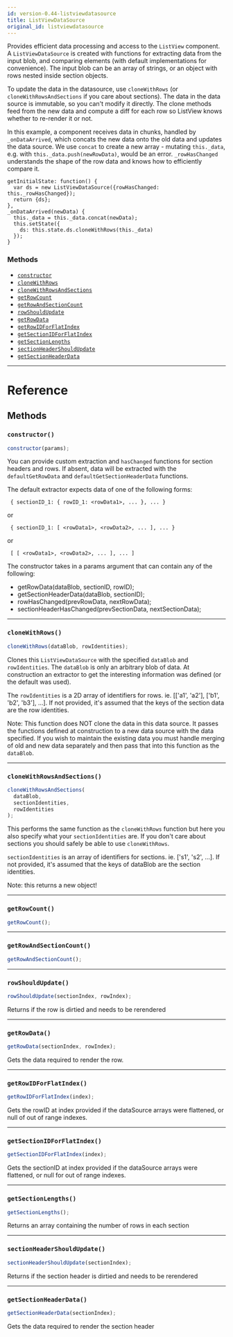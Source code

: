 ```yaml
---
id: version-0.44-listviewdatasource
title: ListViewDataSource
original_id: listviewdatasource
---
```


Provides efficient data processing and access to the `ListView` component. A `ListViewDataSource` is created with functions for extracting data from the input blob, and comparing elements (with default implementations for convenience). The input blob can be an array of strings, or an object with rows nested inside section objects.

To update the data in the datasource, use `cloneWithRows` (or `cloneWithRowsAndSections` if you care about sections). The data in the data source is immutable, so you can't modify it directly. The clone methods feed from the new data and compute a diff for each row so ListView knows whether to re-render it or not.

In this example, a component receives data in chunks, handled by `_onDataArrived`, which concats the new data onto the old data and updates the data source. We use `concat` to create a new array - mutating `this._data`, e.g. with `this._data.push(newRowData)`, would be an error. `_rowHasChanged` understands the shape of the row data and knows how to efficiently compare it.

```
getInitialState: function() {
  var ds = new ListViewDataSource({rowHasChanged: this._rowHasChanged});
  return {ds};
},
_onDataArrived(newData) {
  this._data = this._data.concat(newData);
  this.setState({
    ds: this.state.ds.cloneWithRows(this._data)
  });
}
```

### Methods

- [`constructor`](listviewdatasource.md#constructor)
- [`cloneWithRows`](listviewdatasource.md#clonewithrows)
- [`cloneWithRowsAndSections`](listviewdatasource.md#clonewithrowsandsections)
- [`getRowCount`](listviewdatasource.md#getrowcount)
- [`getRowAndSectionCount`](listviewdatasource.md#getrowandsectioncount)
- [`rowShouldUpdate`](listviewdatasource.md#rowshouldupdate)
- [`getRowData`](listviewdatasource.md#getrowdata)
- [`getRowIDForFlatIndex`](listviewdatasource.md#getrowidforflatindex)
- [`getSectionIDForFlatIndex`](listviewdatasource.md#getsectionidforflatindex)
- [`getSectionLengths`](listviewdatasource.md#getsectionlengths)
- [`sectionHeaderShouldUpdate`](listviewdatasource.md#sectionheadershouldupdate)
- [`getSectionHeaderData`](listviewdatasource.md#getsectionheaderdata)

---

# Reference

## Methods

### `constructor()`

```jsx
constructor(params);
```

You can provide custom extraction and `hasChanged` functions for section headers and rows. If absent, data will be extracted with the `defaultGetRowData` and `defaultGetSectionHeaderData` functions.

The default extractor expects data of one of the following forms:

     { sectionID_1: { rowID_1: <rowData1>, ... }, ... }

or

     { sectionID_1: [ <rowData1>, <rowData2>, ... ], ... }

or

     [ [ <rowData1>, <rowData2>, ... ], ... ]

The constructor takes in a params argument that can contain any of the following:

- getRowData(dataBlob, sectionID, rowID);
- getSectionHeaderData(dataBlob, sectionID);
- rowHasChanged(prevRowData, nextRowData);
- sectionHeaderHasChanged(prevSectionData, nextSectionData);

---

### `cloneWithRows()`

```jsx
cloneWithRows(dataBlob, rowIdentities);
```

Clones this `ListViewDataSource` with the specified `dataBlob` and `rowIdentities`. The `dataBlob` is only an arbitrary blob of data. At construction an extractor to get the interesting information was defined (or the default was used).

The `rowIdentities` is a 2D array of identifiers for rows. ie. [['a1', 'a2'], ['b1', 'b2', 'b3'], ...]. If not provided, it's assumed that the keys of the section data are the row identities.

Note: This function does NOT clone the data in this data source. It passes the functions defined at construction to a new data source with the data specified. If you wish to maintain the existing data you must handle merging of old and new data separately and then pass that into this function as the `dataBlob`.

---

### `cloneWithRowsAndSections()`

```jsx
cloneWithRowsAndSections(
  dataBlob,
  sectionIdentities,
  rowIdentities
);
```

This performs the same function as the `cloneWithRows` function but here you also specify what your `sectionIdentities` are. If you don't care about sections you should safely be able to use `cloneWithRows`.

`sectionIdentities` is an array of identifiers for sections. ie. ['s1', 's2', ...]. If not provided, it's assumed that the keys of dataBlob are the section identities.

Note: this returns a new object!

---

### `getRowCount()`

```jsx
getRowCount();
```

---

### `getRowAndSectionCount()`

```jsx
getRowAndSectionCount();
```

---

### `rowShouldUpdate()`

```jsx
rowShouldUpdate(sectionIndex, rowIndex);
```

Returns if the row is dirtied and needs to be rerendered

---

### `getRowData()`

```jsx
getRowData(sectionIndex, rowIndex);
```

Gets the data required to render the row.

---

### `getRowIDForFlatIndex()`

```jsx
getRowIDForFlatIndex(index);
```

Gets the rowID at index provided if the dataSource arrays were flattened, or null of out of range indexes.

---

### `getSectionIDForFlatIndex()`

```jsx
getSectionIDForFlatIndex(index);
```

Gets the sectionID at index provided if the dataSource arrays were flattened, or null for out of range indexes.

---

### `getSectionLengths()`

```jsx
getSectionLengths();
```

Returns an array containing the number of rows in each section

---

### `sectionHeaderShouldUpdate()`

```jsx
sectionHeaderShouldUpdate(sectionIndex);
```

Returns if the section header is dirtied and needs to be rerendered

---

### `getSectionHeaderData()`

```jsx
getSectionHeaderData(sectionIndex);
```

Gets the data required to render the section header
